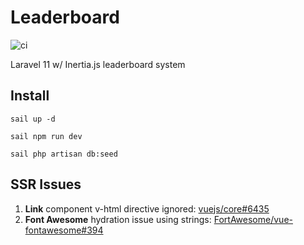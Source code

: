 # Leaderboard

![ci](https://github.com/pridit-a2oa/leaderboard/actions/workflows/build-image.yml/badge.svg)

Laravel 11 w/ Inertia.js leaderboard system

## Install

```
sail up -d
```

```
sail npm run dev
```

```
sail php artisan db:seed
```

## SSR Issues

1. **Link** component v-html directive ignored: [vuejs/core#6435](https://github.com/vuejs/core/issues/6435)
2. **Font Awesome** hydration issue using strings: [FortAwesome/vue-fontawesome#394](https://github.com/FortAwesome/vue-fontawesome/issues/394)
